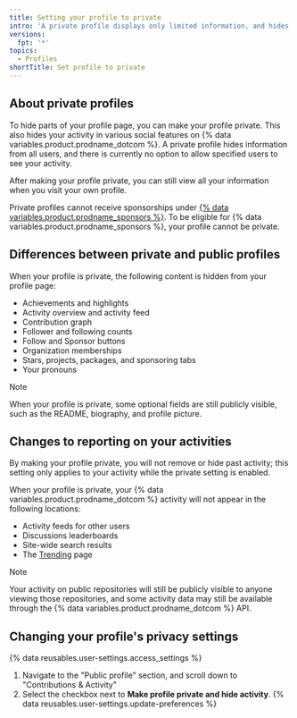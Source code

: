 ```yaml
---
title: Setting your profile to private
intro: 'A private profile displays only limited information, and hides some activity.'
versions:
  fpt: '*'
topics:
  - Profiles
shortTitle: Set profile to private
---
```

## About private profiles

To hide parts of your profile page, you can make your profile private. This also hides your activity in various social features on {% data variables.product.prodname_dotcom %}. A private profile hides information from all users, and there is currently no option to allow specified users to see your activity.

After making your profile private, you can still view all your information when you visit your own profile.

Private profiles cannot receive sponsorships under [{% data variables.product.prodname_sponsors %}](/sponsors/getting-started-with-github-sponsors/about-github-sponsors). To be eligible for {% data variables.product.prodname_sponsors %}, your profile cannot be private.

## Differences between private and public profiles

When your profile is private, the following content is hidden from your profile page:

* Achievements and highlights
* Activity overview and activity feed
* Contribution graph
* Follower and following counts
* Follow and Sponsor buttons
* Organization memberships
* Stars, projects, packages, and sponsoring tabs
* Your pronouns

> [!NOTE]
> When your profile is private, some optional fields are still publicly visible, such as the README, biography, and profile picture.

## Changes to reporting on your activities

By making your profile private, you will not remove or hide past activity; this setting only applies to your activity while the private setting is enabled.

When your profile is private, your {% data variables.product.prodname_dotcom %} activity will not appear in the following locations:

* Activity feeds for other users
* Discussions leaderboards
* Site-wide search results
* The [Trending](https://github.com/trending) page

> [!NOTE]
> Your activity on public repositories will still be publicly visible to anyone viewing those repositories, and some activity data may still be available through the {% data variables.product.prodname_dotcom %} API.

## Changing your profile's privacy settings

{% data reusables.user-settings.access_settings %}
1. Navigate to the "Public profile" section, and scroll down to "Contributions & Activity"
1. Select the checkbox next to **Make profile private and hide activity**.
{% data reusables.user-settings.update-preferences %}
